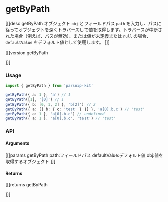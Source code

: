 # getByPath
[[[desc getByPath
オブジェクト `obj` とフィールドパス `path` を入力し、パスに従ってオブジェクトを深くトラバースして値を取得します。トラバースが中断された場合（例えば、パスが無効）、または値が未定義または `null` の場合、`defaultValue` をデフォルト値として使用します。
]]]

[[[version getByPath
  
]]]
### Usage

```ts
import { getByPath } from 'parsnip-kit'

getByPath({ a: 1 }, 'a') // 1
getByPath([1], '[0]') // 1
getByPath({ b: [0, 1, 2] }, 'b[2]') // 2
getByPath({ a: [{ b: { c: 'test' } }] }, 'a[0].b.c') // 'test'
getByPath({ a: 1 }, 'a[0].b.c') // undefined
getByPath({ a: 1 }, 'a[0].b.c', 'test') // 'test'
```


### API

#### Arguments
[[[params getByPath
path:フィールドパス
defaultValue:デフォルト値
obj:値を取得するオブジェクト
]]]
#### Returns
[[[returns getByPath

]]]